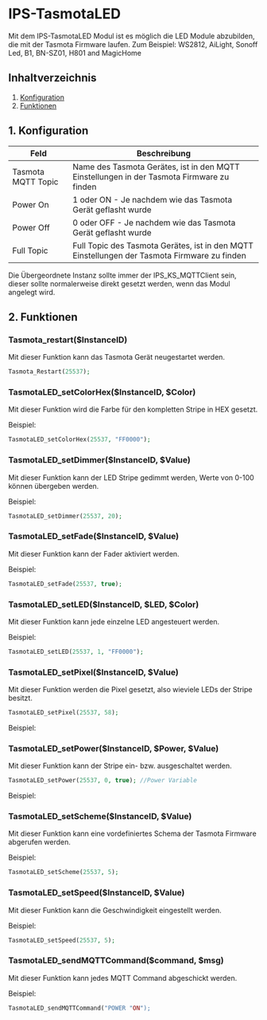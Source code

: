 # IPS-TasmotaLED
Mit dem IPS-TasmotaLED Modul ist es möglich die LED Module abzubilden, die mit der Tasmota Firmware laufen.
Zum Beispiel: WS2812, AiLight, Sonoff Led, B1, BN-SZ01, H801 and MagicHome

## Inhaltverzeichnis
1. [Konfiguration](#1-konfiguration)
2. [Funktionen](#2-funktionen)

## 1. Konfiguration

Feld | Beschreibung
------------ | -------------
Tasmota MQTT Topic | Name des Tasmota Gerätes, ist in den MQTT Einstellungen in der Tasmota Firmware zu finden
Power On| 1 oder ON - Je nachdem wie das Tasmota Gerät geflasht wurde
Power Off| 0 oder OFF - Je nachdem wie das Tasmota Gerät geflasht wurde
Full Topic| Full Topic des Tasmota Gerätes, ist in den MQTT Einstellungen der Tasmota Firmware zu finden

Die Übergeordnete Instanz sollte immer der IPS_KS_MQTTClient sein, dieser sollte normalerweise direkt gesetzt werden, wenn das Modul angelegt wird.

## 2. Funktionen

### Tasmota_restart($InstanceID)
Mit dieser Funktion kann das Tasmota Gerät neugestartet werden.

```php
Tasmota_Restart(25537);
```

### TasmotaLED_setColorHex($InstanceID, $Color)
Mit dieser Funktion wird die Farbe für den kompletten Stripe in HEX gesetzt.

Beispiel:

```php
TasmotaLED_setColorHex(25537, "FF0000");
```

### TasmotaLED_setDimmer($InstanceID, $Value)
Mit dieser Funktion kann der LED Stripe gedimmt werden, Werte von 0-100 können übergeben werden.

Beispiel:

```php
TasmotaLED_setDimmer(25537, 20);
```

### TasmotaLED_setFade($InstanceID, $Value)
Mit dieser Funktion kann der Fader aktiviert werden.

Beispiel:

```php
TasmotaLED_setFade(25537, true);
```


### TasmotaLED_setLED($InstanceID, $LED, $Color)
Mit dieser Funktion kann jede einzelne LED angesteuert werden.

Beispiel:

```php
TasmotaLED_setLED(25537, 1, "FF0000");
```

### TasmotaLED_setPixel($InstanceID, $Value)
Mit dieser Funktion werden die Pixel gesetzt, also wieviele LEDs der Stripe besitzt.

```php
TasmotaLED_setPixel(25537, 58);
```

Beispiel:

### TasmotaLED_setPower($InstanceID, $Power, $Value)
Mit dieser Funktion kann der Stripe ein- bzw. ausgeschaltet werden.

```php
TasmotaLED_setPower(25537, 0, true); //Power Variable
```

Beispiel:

### TasmotaLED_setScheme($InstanceID, $Value)
Mit dieser Funktion kann eine vordefiniertes Schema der Tasmota Firmware abgerufen werden.

Beispiel:

```php
TasmotaLED_setScheme(25537, 5);
```

### TasmotaLED_setSpeed($InstanceID, $Value)
Mit dieser Funktion kann die Geschwindigkeit eingestellt werden.

Beispiel:

```php
TasmotaLED_setSpeed(25537, 5);
```

### TasmotaLED_sendMQTTCommand($command, $msg)
Mit dieser Funktion kann jedes MQTT Command abgeschickt werden.

Beispiel:
```php
TasmotaLED_sendMQTTCommand("POWER "ON");
```
